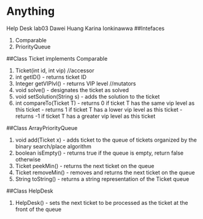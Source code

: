 # Anything
Help Desk lab03 Dawei Huang Karina Ionkinawwa
##Intefaces
1. Comparable
2. PriorityQueue

##Class Ticket implements Comparable<t>
1. Ticket(int id, int vip)
//accessor
2. int getID() - returns ticket ID
3. Integer getVIPlvl() - returns VIP level
//mutators
4. void solve() - designates the ticket as solved
5. void setSolution(String s) - adds the solution to the ticket
6. int compareTo(Ticket T) - returns 0 if ticket T has the same vip level as this ticket
                           - returns 1 if ticket T has a lower vip level as this ticket
                           - returns -1 if ticket T has a greater vip level as this ticket

##Class ArrayPriorityQueue
1. void add(Ticket x) - adds ticket to the queue of tickets organized by the binary search/place algorithm
2. boolean isEmpty() - returns true if the queue is empty, return false otherwise
3. Ticket peekMin() - returns the next ticket on the queue
4. Ticket removeMin() - removes and returns the next ticket on the queue
5. String toString() -  returns a string representation of the Ticket queue

##Class HelpDesk
1. HelpDesk() - sets the next ticket to be processed as the ticket at the front of the queue
